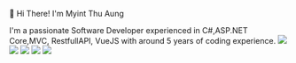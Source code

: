 👋  Hi There! I'm Myint Thu Aung

I'm a passionate Software Developer experienced in C#,ASP.NET Core,MVC, RestfullAPI, VueJS with around 5 years of coding experience.
![](https://github-profile-summary-cards.vercel.app/api/cards/profile-details?username=myintthuaung-avatar&theme=algolia)
![](http://github-profile-summary-cards.vercel.app/api/cards/repos-per-language?username=myintthuaung-avatar&theme=algolia)
![](http://github-profile-summary-cards.vercel.app/api/cards/most-commit-language?username=myintthuaung-avatar&theme=algolia)
![](http://github-profile-summary-cards.vercel.app/api/cards/stats?username=myintthuaung-avatar&theme=algolia)
![](http://github-profile-summary-cards.vercel.app/api/cards/productive-time?username=myintthuaung-avatar&theme=algolia&utcOffset=8)

